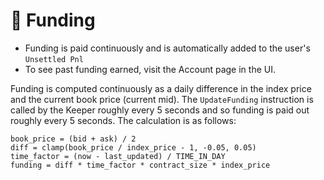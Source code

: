 # 💸 Funding

* Funding is paid continuously and is automatically added to the user's `Unsettled Pnl`
* To see past funding earned, visit the Account page in the UI.

Funding is computed continuously as a daily difference in the index price and the current book price (current mid). The `UpdateFunding` instruction is called by the Keeper roughly every 5 seconds and so funding is paid out roughly every 5 seconds. The calculation is as follows:

```
book_price = (bid + ask) / 2
diff = clamp(book_price / index_price - 1, -0.05, 0.05)
time_factor = (now - last_updated) / TIME_IN_DAY
funding = diff * time_factor * contract_size * index_price
```
